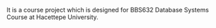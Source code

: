 It is a course project which is designed for BBS632 Database Systems Course at Hacettepe University.

